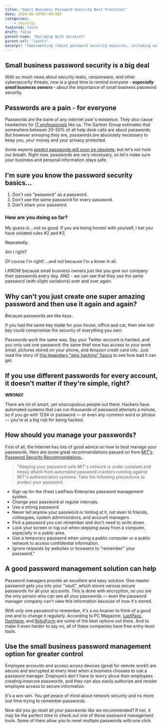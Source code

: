 ```yaml
---
title: "Small Business Password Security Best Practices"
date: 2024-06-19T07:00:00Z
categories:
    - security
featured: false
draft: false
parent-name: "Building With Skratsch"
parent-url: "/posts"
excerpt: "Implementing robust password security measures, including multi-factor authentication and regular password updates, is essential for safeguarding digital assets against cyber threats and data breaches."
---
```


## Small business password security is a big deal

With so much news about security leaks, ransomware, and other cybersecurity threats, now is a great time to remind everyone - **_especially small business owners -_** about the importance of small business password security.

## Passwords are a pain - for everyone

Passwords are the bane of any internet user's existence. They also cause headaches for [IT professionals](/business/outsourced-it-services-provider-benefits) like us. The Gartner Group estimates that somewhere between 20-50% of all help desk calls are about passwords. But however annoying they are, passwords are absolutely necessary to keep you, your money and your privacy protected.

Some experts [predict passwords will soon be obsolete](https://gigaom.com/2017/02/14/transmit), but let's not hold our breath. Right now, passwords are very necessary, so let's make sure your business and personal information stays safe.

## I'm sure you know the password security basics…

1. Don't use "password" as a password.
1. Don't use the same password for every password.
1. Don't share your password.

### How are you doing so far?

My guess is….not so good. If you are being honest with yourself, I bet you have violated rules #2 and #3.

Repeatedly.

Am I right?

Of course I'm right! …and not because I'm a know-it-all.

I _KNOW_ because small business owners just like you give our company their passwords every day. AND - we can see that they use the same password (with slight variations) over and over again.

## Why can't you just create one super amazing password and then use it again and again?

Because passwords are like keys.

If you had the same key made for your house, office and car, then one lost key could compromise the security of everything you own.

Passwords work the same way. Say your Twitter account is hacked, and you only use one password: the same thief now has access to your work email, pictures stored on your phone, and Amazon credit card info. Just read the story of [this legendary "epic hacking" fiasco](https://www.wired.com/2012/08/apple-amazon-mat-honan-hacking/) to see how bad it can get.

## If you use different passwords for every account, it doesn't matter if they're simple, right?

**WRONG!**

There are lot of smart, yet unscrupulous people out there. Hackers have automated systems that can run thousands of password attempts a minute, so if you go with 1234 or password — or even any common word or phrase — you're at a big risk for being hacked.

## How should you manage your passwords?

First of all, the Internet has lots of good advice on how to best manage your passwords. Here are some great recommendations passed on from [MIT's Password Security Recommendations.](https://ist.mit.edu/security/passwords).

> "Keeping your password safe MIT's network is under constant and heavy attack from automated password crackers running against MIT's authentication systems. Take the following precautions to protect your password.

- Sign up for the (free) LastPass Enterprise password management system.
- Change your password at regular intervals.
- Use a strong password.
- Never tell anyone your password or hinting at it, not even to friends, colleagues, system administrators, and account managers.
- Pick a password you can remember and don't need to write down.
- Lock your screen or log out when stepping away from a computer, especially in a public area.
- Use a temporary password when using a public computer or a public network to access confidential information.
- Ignore requests by websites or browsers to "remember" your password."

## A good password management solution can help

Password managers provide an excellent and easy solution. One master password gets you into your "vault", which stores various secure passwords for all your accounts. This is done with encryption, so you are the only person who can see all your passwords — even the password manager company can't view this information because of how it's stored.

With only one password to remember, it's a no-brainer to think of a good one and to change it regularly. According to PC Magazine, [LastPass](https://www.lastpass.com/), [Dashlane](https://www.dashlane.com/), and [RoboForm](https://www.roboform.com/) are some of the best options out there. And to make it even harder to say no, all of these companies have free entry-level tools.

## Use the small business password management option for greater control

Employee accounts and access across devices (great for remote work!) are secure and encrypted at every level when a business chooses to use a password manager. Employers don't have to worry about their employees creating insecure passwords, and they can also easily authorize and revoke employee access to secure information.

It's a win-win. You get peace of mind about network security and no more lost time trying to remember passwords.

Now did you go reset all your passwords like we recommended? If not, it may be the perfect time to check out one of those password management tools. Some of them allow you to reset multiple passwords with one click.
